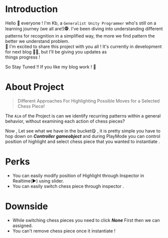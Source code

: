 # Introduction
Hello 👋 everyone  ! I'm Kb, a  ```Generalist Unity Programmer``` who's still on a learning journey (we all are!)🕵️.
I've been diving into understanding different patterns for recognition in a simplified way, the more we find pattern the better we understand problem.   
🤩 I'm excited to share this project with you all ! It's currently in development for next blog 👨‍💻, but I'll be giving you updates as          
 things progress !
     


So Stay Tuned !! If you like my blog work ! 🤗

# About Project
> Different Approaches  For Highlighting Possible Moves for a Selected Chess Piece!
> 
  The ``` Aim ``` of the Project is  can we identify recurring patterns within a general behavior, without examining each action of chess pieces?


Now , Let see what we have in the bucket😋 , it is pretty simple you have to hop down on _**Controller gameobject**_
and during PlayMode you can control position of highlight and select chess piece that you wanted to instantiate .

# Perks 
- You can easily modify position of Highlight  through Inspector in Realtime(▶️) using slider.
- You can easily switch chess piece through inspector . 

# Downside
- While switching chess pieces you need to click  _**None**_ First then we can assigned.
- You can't remove chess piece once it instantiate !
 

